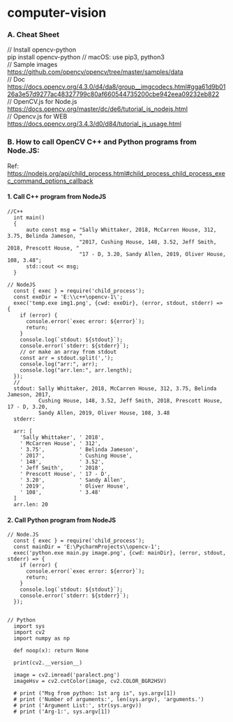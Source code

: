# computer-vision

### A. Cheat Sheet

// Install opencv-python  
pip install opencv-python  // macOS: use pip3, python3  
// Sample images  
https://github.com/opencv/opencv/tree/master/samples/data  
// Doc  
https://docs.opencv.org/4.3.0/d4/da8/group__imgcodecs.html#gga61d9b0126a3e57d9277ac48327799c80af660544735200cbe942eea09232eb822  
// OpenCV.js for Node.js  
https://docs.opencv.org/master/dc/de6/tutorial_js_nodejs.html  
// Opencv.js for WEB  
https://docs.opencv.org/3.4.3/d0/d84/tutorial_js_usage.html  

### B. How to call OpenCV C++ and Python programs from Node.JS:
Ref: https://nodejs.org/api/child_process.html#child_process_child_process_exec_command_options_callback


####  1. Call C++ program from NodeJS 

```
//C++
  int main()
  {
      auto const msg = "Sally Whittaker, 2018, McCarren House, 312, 3.75, Belinda Jameson, "
                       "2017, Cushing House, 148, 3.52, Jeff Smith, 2018, Prescott House, "
                       "17 - D, 3.20, Sandy Allen, 2019, Oliver House, 108, 3.48";
      std::cout << msg;
  }

// NodeJS
  const { exec } = require('child_process');
  const exeDir = 'E:\\c++\opencv-1\';
  exec('temp.exe img1.png', {cwd: exeDir}, (error, stdout, stderr) => {
    if (error) {
      console.error(`exec error: ${error}`);
      return;
    }
    console.log(`stdout: ${stdout}`);  
    console.error(`stderr: ${stderr}`);
    // or make an array from stdout 
    const arr = stdout.split(',');
    console.log("arr:", arr);
    console.log("arr.len:", arr.length);
  });
  // 
  stdout: Sally Whittaker, 2018, McCarren House, 312, 3.75, Belinda Jameson, 2017, 
          Cushing House, 148, 3.52, Jeff Smith, 2018, Prescott House, 17 - D, 3.20, 
          Sandy Allen, 2019, Oliver House, 108, 3.48
  stderr:
    
  arr: [
    'Sally Whittaker', ' 2018',
    ' McCarren House', ' 312',
    ' 3.75',           ' Belinda Jameson',
    ' 2017',           ' Cushing House',
    ' 148',            ' 3.52',
    ' Jeff Smith',     ' 2018',
    ' Prescott House', ' 17 - D',
    ' 3.20',           ' Sandy Allen',
    ' 2019',           ' Oliver House',
    ' 108',            ' 3.48'
  ]
  arr.len: 20
```  

####  2. Call Python program from NodeJS 

```  
// Node.JS
  const { exec } = require('child_process');
  const mainDir = 'E:\PycharmProjects\\opencv-1';
  exec('python.exe main.py image.png', {cwd: mainDir}, (error, stdout, stderr) => {
    if (error) {
      console.error(`exec error: ${error}`);
      return;
    }
    console.log(`stdout: ${stdout}`);  
    console.error(`stderr: ${stderr}`);
  });


// Python
  import sys
  import cv2
  import numpy as np

  def noop(x): return None

  print(cv2.__version__)

  image = cv2.imread('paralect.png')
  imageHsv = cv2.cvtColor(image, cv2.COLOR_BGR2HSV)

  # print ("Msg from python: 1st arg is", sys.argv[1])
  # print ('Number of arguments:', len(sys.argv), 'arguments.')
  # print ('Argument List:', str(sys.argv))
  # print ('Arg-1:', sys.argv[1])
````
  
